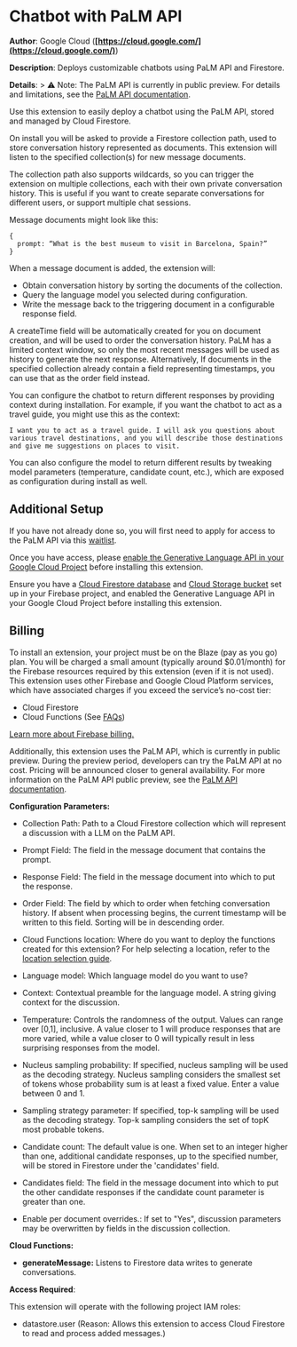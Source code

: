 # Chatbot with PaLM API

**Author**: Google Cloud (**[https://cloud.google.com/](https://cloud.google.com/)**)

**Description**: Deploys customizable chatbots using PaLM API and Firestore.



**Details**: > :warning: Note: The PaLM API is currently in public preview. For details and limitations, see the [PaLM API documentation](https://developers.generativeai.google/guide/preview_faq).

Use this extension to easily deploy a chatbot using the PaLM API, stored and managed by Cloud Firestore.

On install you will be asked to provide a Firestore collection path, used to store conversation history represented as documents. This extension will listen to the specified collection(s) for new message documents. 

The collection path also supports wildcards, so you can trigger the extension on multiple collections, each with their own private conversation history. This is useful if you want to create separate conversations for different users, or support multiple chat sessions.

Message documents might look like this:
```
{
  prompt: “What is the best museum to visit in Barcelona, Spain?”
}
```

When a message document is added, the extension will:
* Obtain conversation history by sorting the documents of the collection.
* Query the language model you selected during configuration.
* Write the message back to the triggering document in a configurable response field.

A createTime field will be automatically created for you on document creation, and will be used to order the conversation history. PaLM has a limited context window, so only the most recent messages will be used as history to generate the next response. Alternatively, If documents in the specified collection already contain a field representing timestamps, you can use that as the order field instead.

You can configure the chatbot to return different responses by providing context during installation. For example, if you want the chatbot to act as a travel guide, you might use this as the context:

```
I want you to act as a travel guide. I will ask you questions about various travel destinations, and you will describe those destinations and give me suggestions on places to visit.
```

You can also configure the model to return different results by tweaking model parameters (temperature, candidate count, etc.), which are exposed as configuration during install as well.

## Additional Setup

If you have not already done so, you will first need to apply for access to the PaLM API via this [waitlist](https://makersuite.google.com/waitlist). 

Once you have access, please [enable the Generative Language API in your Google Cloud Project](https://console.cloud.google.com/apis/library/generativelanguage.googleapis.com) before installing this extension.

Ensure you have a [Cloud Firestore database](https://firebase.google.com/docs/firestore/quickstart) and [Cloud Storage bucket](https://firebase.google.com/docs/storage) set up in your Firebase project, and enabled the Generative Language API in your Google Cloud Project before installing this extension.

## Billing

To install an extension, your project must be on the Blaze (pay as you go) plan. You will be charged a small amount (typically around $0.01/month) for the Firebase resources required by this extension (even if it is not used).
This extension uses other Firebase and Google Cloud Platform services, which have associated charges if you exceed the service’s no-cost tier:
* Cloud Firestore
* Cloud Functions (See [FAQs](https://firebase.google.com/support/faq#extensions-pricing))

[Learn more about Firebase billing.](https://firebase.google.com/pricing)

Additionally, this extension uses the PaLM API, which is currently in public preview. During the preview period, developers can try the PaLM API at no cost. Pricing will be announced closer to general availability. For more information on the PaLM API public preview, see the [PaLM API documentation](https://developers.generativeai.google/guide/preview_faq).





**Configuration Parameters:**

* Collection Path: Path to a Cloud Firestore collection which will represent a discussion with a LLM on the PaLM API.

* Prompt Field: The field in the message document that contains the prompt.

* Response Field: The field in the message document into which to put the response.

* Order Field: The field by which to order when fetching conversation history. If absent when processing begins, the current timestamp will be written to this field. Sorting will be in descending order.

* Cloud Functions location: Where do you want to deploy the functions created for this extension? For help selecting a location, refer to the [location selection guide](https://firebase.google.com/docs/functions/locations).

* Language model: Which language model do you want to use?

* Context: Contextual preamble for the language model. A string giving context for the discussion.

* Temperature: Controls the randomness of the output. Values can range over [0,1], inclusive. A value closer to 1 will produce responses that are more varied, while a value closer to 0 will typically result in less surprising responses from the model.

* Nucleus sampling probability: If specified, nucleus sampling will be used as the decoding strategy. Nucleus sampling considers the smallest set of tokens whose probability sum is at least a fixed value. Enter a value between 0 and 1.

* Sampling strategy parameter: If specified, top-k sampling will be used as the decoding strategy. Top-k sampling considers the set of topK most probable tokens.

* Candidate count: The default value is one. When set to an integer higher than one, additional candidate responses, up to the specified number, will be stored in Firestore under the 'candidates' field.

* Candidates field: The field in the message document into which to put the other candidate responses if the candidate count parameter is greater than one.

* Enable per document overrides.: If set to \"Yes\", discussion parameters may be overwritten by fields in the discussion collection.



**Cloud Functions:**

* **generateMessage:** Listens to Firestore data writes to generate conversations.



**Access Required**:



This extension will operate with the following project IAM roles:

* datastore.user (Reason: Allows this extension to access Cloud Firestore to read and process added messages.)
